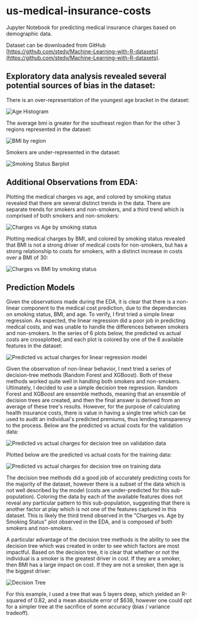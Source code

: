 # us-medical-insurance-costs
Jupyter Notebook for predicting medical insurance charges based on demographic data.

Dataset can be downloaded from GitHub [https://github.com/stedy/Machine-Learning-with-R-datasets](https://github.com/stedy/Machine-Learning-with-R-datasets).

## Exploratory data analysis revealed several potential sources of bias in the dataset:

There is an over-representation of the youngest age bracket in the dataset:

![Age Histogram](age_histogram.png "Age histogram")

The average bmi is greater for the southeast region than for the other 3 regions represented in the dataset:

![BMI by region](bmi_by_region.png "BMI by Region")

Smokers are under-represented in the dataset:

![Smoking Status Barplot](smoker_barplot.png "Barplot of Smokers vs. Non-smokers")

## Additional Observations from EDA:

Plotting the medical charges vs age, and colored by smoking status revealed that there are several distinct trends in the data.  There are separate trends for smokers and non-smokers, and a third trend which is comprised of both smokers and non-smokers:

![Charges vs Age by smoking status](charges_vs_age_by_smoker.png "Charges vs Age by Smoking Status")

Plotting medical charges by BMI, and colored by smoking status revealed that BMI is not a strong driver of medical costs for non-smokers, but has a strong relationship to costs for smokers, with a distinct increase in costs over a BMI of 30:

![Charges vs BMI by smoking status](charges_vs_bmi_by_smoker.png "Chargest vs BMI by Smoking Status")

## Prediction Models

Given the observations made during the EDA, it is clear that there is a non-linear component to the medical cost prediction, due to the dependencies on smoking status, BMI, and age.  To verify, I first tried a simple linear regression. As expected, the linear regression did a poor job in predicting medical costs, and was unable to handle the differences between smokers and non-smokers.  In the series of 6 plots below, the predicted vs actual costs are crossplotted, and each plot is colored by one of the 6 available features in the dataset:

![Predicted vs actual charges for linear regression model](LR_model.png "Predicted vs actual charges for linear regression model")

Given the observation of non-linear behavior, I next tried a series of decision-tree methods (Random Forest and XGBoost).  Both of these methods worked quite well in handling both smokers and non-smokers.  Ultimately, I decided to use a simple decision tree regression. Random Forest and XGBoost are ensemble methods, meaning that an ensemble of decision trees are created, and then the final answer is derived from an average of these tree's results.  However, for the purpose of calculating health insurance costs, there is value in having a single tree which can be used to audit an individual's predicted premiums, thus lending transparency to the process. Below are the predicted vs actual costs for the validation data:

![Predicted vs actual charges for decision tree on validation data](DT_validation_data.png "Predicted vs actual charges for decision tree on validation data")

Plotted below are the predicted vs actual costs for the training data:

![Predicted vs actual charges for decision tree on training data](DT_training_data.png "Predicted vs actual charges for decision tree on training data")

The decision tree methods did a good job of accurately predicting costs for the majority of the dataset, however there is a subset of the data which is not well described by the model (costs are under-predicted for this sub-population). Coloring the data by each of the available features does not reveal any particular pattern to this sub-population, suggesting that there is another factor at play which is not one of the features captured in this dataset. This is likely the third trend observed in the "Charges vs. Age by Smoking Status" plot observed in the EDA, and is composed of both smokers and non-smokers.

A particular advantage of the decision tree methods is the ability to see the decision tree which was created in order to see which factors are most impactful. Based on the decision tree, it is clear that whether or not the individual is a smoker is the greatest driver in cost. If they are a smoker, then BMI has a large impact on cost.  If they are not a smoker, then age is the biggest driver:

![Decision Tree](decision_tree.png "Decision Tree")

For this example, I used a tree that was 5 layers deep, which yielded an R-squared of 0.82, and a mean absolute error of $638, however one could opt for a simpler tree at the sacrifice of some accuracy (bias / variance tradeoff).




